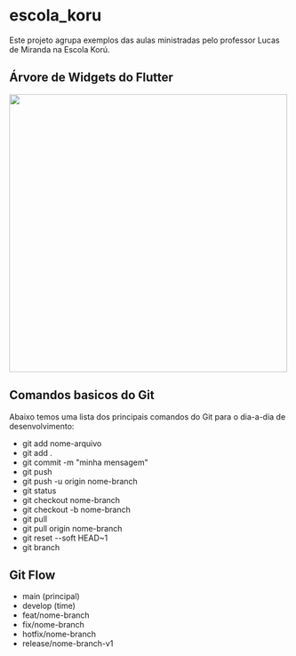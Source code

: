 # escola_koru

Este projeto agrupa exemplos das aulas ministradas pelo professor Lucas de Miranda na Escola Korú.

## Árvore de Widgets do Flutter
<img src="https://cdn-images-1.medium.com/v2/resize:fit:1600/1*Tc0kB9YXL4Bj6tonRJlH0w.png" width="500"/>

## Comandos basicos do Git
Abaixo temos uma lista dos principais comandos do Git para o dia-a-dia de desenvolvimento:

- git add nome-arquivo
- git add .
- git commit -m "minha mensagem"
- git push
- git push -u origin nome-branch
- git status
- git checkout nome-branch
- git checkout -b nome-branch
- git pull
- git pull origin nome-branch
- git reset --soft HEAD~1
- git branch

## Git Flow
- main (principal)
- develop (time)
- feat/nome-branch
- fix/nome-branch
- hotfix/nome-branch
- release/nome-branch-v1

